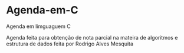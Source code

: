 ﻿Agenda-em-C
===========

Agenda em limguaguem C


Agenda feita para obtenção de nota parcial na mateira de algoritmos e estrutura de dados
feita por Rodrigo Alves Mesquita
